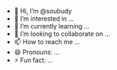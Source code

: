 - 👋 Hi, I’m @soubudy
- 👀 I’m interested in ...
- 🌱 I’m currently learning ...
- 💞️ I’m looking to collaborate on ...
- 📫 How to reach me ...
- 😄 Pronouns: ...
- ⚡ Fun fact: ...

<!---
soubudy/soubudy is a ✨ special ✨ repository because its `README.md` (this file) appears on your GitHub profile.
You can click the Preview link to take a look at your changes.
--->
